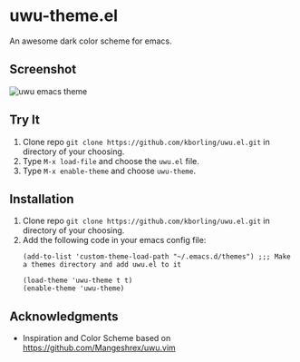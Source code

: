 # uwu-theme.el
An awesome dark color scheme for emacs.

## Screenshot
![uwu emacs theme](https://github.com/kborling/uwu.el/blob/main/uwu.png)

## Try It

1. Clone repo `git clone https://github.com/kborling/uwu.el.git` in directory of your choosing.
2. Type `M-x load-file` and choose the `uwu.el` file.
3. Type `M-x enable-theme` and choose `uwu-theme`.

## Installation

1. Clone repo `git clone https://github.com/kborling/uwu.el.git` in directory of your choosing. 
2. Add the following code in your emacs config file:
   ```elisp
   (add-to-list 'custom-theme-load-path "~/.emacs.d/themes") ;;; Make a themes directory and add uwu.el to it

   (load-theme 'uwu-theme t t)
   (enable-theme 'uwu-theme)
   ```

## Acknowledgments
- Inspiration and Color Scheme based on https://github.com/Mangeshrex/uwu.vim
